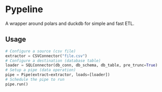 # Pypeline

A wrapper around polars and duckdb for simple and fast ETL.

## Usage

```python
# Configure a source (csv file)
extractor = CSVConnector("file.csv")
# Configure a destination (database table)
loader = SQLConnector(db_conn, db_schema, db_table, pre_trunc=True)
# Setup a pipe (data operation)
pipe = Pipe(extract=extractor, loads=[loader])
# Schedule the pipe to run
pipe.run()
```